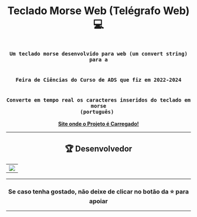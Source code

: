 # <p align="center"> Teclado Morse Web (Telégrafo Web) 💻</p> 

### <div align="center"><code> Um teclado morse desenvolvido para web (um convert string) para a </code></div>
### <div align="center"><code> Feira de Ciências do Curso de ADS que fiz em 2022-2024 </code></div>
### <div align="center"><code> Converte em tempo real os caracteres inseridos do teclado em morse (português) </code></div>
 
<div align="center">
    <b><a href="https://telegrafo-web.ceepcianorte.repl.co/">Site onde o Projeto é Carregado!</a></b>
</div>
 

-------------------------------------------------------------------------------------------------------------------------------------------

## <p align="center"> 🏆 Desenvolvedor </p> 

<table align="center">
	<tr>
		<td>
            <a href="https://github.com/guidsribeiro/telegrafo-web/graphs/contributors">
              <img src="https://contrib.rocks/image?repo=guidsribeiro/telegrafo-web" />
            </a>
        </td>
	</tr>
</table>

----------------------------------------------------------

### <p align="center"> Se caso tenha gostado, não deixe de clicar no botão da ⭐ para apoiar </p>

----------------------------------------------------------
